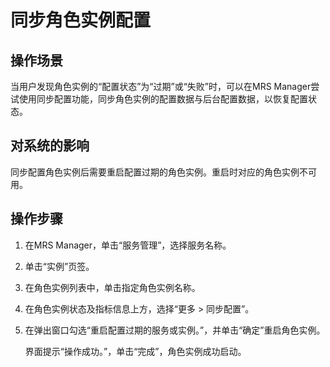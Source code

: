 # 同步角色实例配置<a name="ZH-CN_TOPIC_0035251707"></a>

## 操作场景<a name="section24187759195439"></a>

当用户发现角色实例的“配置状态”为“过期”或“失败”时，可以在MRS Manager尝试使用同步配置功能，同步角色实例的配置数据与后台配置数据，以恢复配置状态。

## 对系统的影响<a name="section16190722195456"></a>

同步配置角色实例后需要重启配置过期的角色实例。重启时对应的角色实例不可用。

## 操作步骤<a name="section57917676195511"></a>

1.  在MRS Manager，单击“服务管理”，选择服务名称。
2.  单击“实例”页签。
3.  在角色实例列表中，单击指定角色实例名称。
4.  在角色实例状态及指标信息上方，选择“更多 \> 同步配置”。
5.  在弹出窗口勾选“重启配置过期的服务或实例。”，并单击“确定”重启角色实例。

    界面提示“操作成功。”，单击“完成”，角色实例成功启动。


